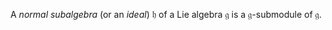 A *normal subalgebra* (or an *ideal*) $\mathfrak{h}$ of a Lie algebra $\mathfrak{g}$ is a $\mathfrak{g}$-submodule of $\mathfrak{g}$.
